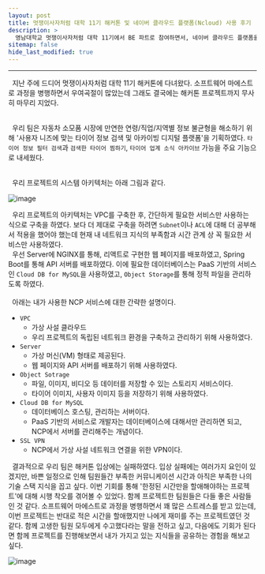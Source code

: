 ```yaml
---
layout: post
title: 멋쟁이사자처럼 대학 11기 해커톤 및 네이버 클라우드 플랫폼(Ncloud) 사용 후기
description: >
  영남대학교 멋쟁이사자처럼 대학 11기에서 BE 파트로 참여하면서, 네이버 클라우드 플랫폼을 통해 배포 환경을 구축하게 되었고, 이에 따른 후기를 작성하려 한다.
sitemap: false
hide_last_modified: true
---
```


---

&nbsp; 지난 주에 드디어 멋쟁이사자처럼 대학 11기 해커톤에 다녀왔다. 소프트웨어 마에스트로 과정을 병행하면서 우여곡절이 많았는데 그래도 결국에는 해커톤 프로젝트까지 무사히 마무리 지었다.<br><br>

&nbsp; 우리 팀은 자동차 소모품 시장에 만연한 연령/직업/지역별 정보 불균형을 해소하기 위해 '사용자 니즈에 맞는 타이어 정보 검색 및 아카이빙 디지털 플랫폼'을 기획하였다. `타이어 정보 필터 검색`과 `검색한 타이어 찜하기`, `타이어 업계 소식 아카이브` 가능을 주요 기능으로 내세웠다.<br><br>

&nbsp; 우리 프로젝트의 시스템 아키텍처는 아래 그림과 같다.

![image](https://user-images.githubusercontent.com/68031450/262937538-7b30efe2-e38a-4a9d-ad8a-ec8acfc34a85.png)

&nbsp; 우리 프로젝트의 아키텍처는 VPC를 구축한 후, 간단하게 필요한 서비스만 사용하는 식으로 구축을 하였다. 보다 더 제대로 구축을 하려면 `Subnet`이나 `ACL`에 대해 더 공부해서 적용을 했어야 했는데 현재 내 네트워크 지식의 부족함과 시간 관계 상 꼭 필요한 서비스만 사용하였다.<br>
&nbsp; 우선 Server에 NGINX를 통해, 리액트로 구현한 웹 페이지를 배포하였고, Spring Boot를 통해 API 서버를 배포하였다. 이에 필요한 데이터베이스는 PaaS 기반의 서비스인 `Cloud DB for MySQL`을 사용하였고, `Object Storage`를 통해 정적 파일을 관리하도록 하였다.<br><br>
&nbsp; 아래는 내가 사용한 NCP 서비스에 대한 간략한 설명이다.

- `VPC`
  - 가상 사설 클라우드
  - 우리 프로젝트의 독립된 네트워크 환경을 구축하고 관리하기 위해 사용하였다.
- `Server`
  - 가상 머신(VM) 형태로 제공된다.
  - 웹 페이지와 API 서버를 배포하기 위해 사용하였다.
- `Object Sotrage`
  - 파일, 이미지, 비디오 등 데이터를 저장할 수 있는 스토리지 서비스이다.
  - 타이어 이미지, 사용자 이미지 등을 저장하기 위해 사용하였다.
- `Cloud DB for MySQL`
  - 데이터베이스 호스팅, 관리하는 서버이다.
  - PaaS 기반의 서비스로 개발자는 데이터베이스에 대해서만 관리하면 되고, NCP에서 서버를 관리해주는 개념이다.
- `SSL VPN`
  - NCP에서 가상 사설 네트워크 연결을 위한 VPN이다.

&nbsp; 결과적으로 우리 팀은 해커톤 입상에는 실패하였다. 입상 실패에는 여러가지 요인이 있겠지만, 바쁜 일정으로 인해 팀원들간 부족한 커뮤니케이션 시간과 아직은 부족한 나의 기술 스택 지식을 꼽고 싶다. 이번 기회를 통해 '한정된 시간만을 할애해야하는 프로젝트'에 대해 시행 착오를 겪어볼 수 있었다. 함께 프로젝트한 팀원들은 다들 좋은 사람들인 것 같다. 소프트웨어 마에스트로 과정을 병행하면서 꽤 많은 스트레스를 받고 있는데, 이번 프로젝트는 반대로 적은 시간을 할애했지만 나에게 재미를 주는 프로젝트였던 것 같다. 함께 고생한 팀원 모두에게 수고했다라는 말을 전하고 싶고, 다음에도 기회가 된다면 함께 프로젝트를 진행해보면서 내가 가지고 있는 지식들을 공유하는 경험을 해보고 싶다.

![image](https://user-images.githubusercontent.com/68031450/262944891-7f3091e6-aeaa-47d7-9eec-f5547b590543.png)
